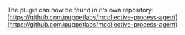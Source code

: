 The plugin can now be found in it's own repository: [https://github.com/puppetlabs/mcollective-process-agent](https://github.com/puppetlabs/mcollective-process-agent)
